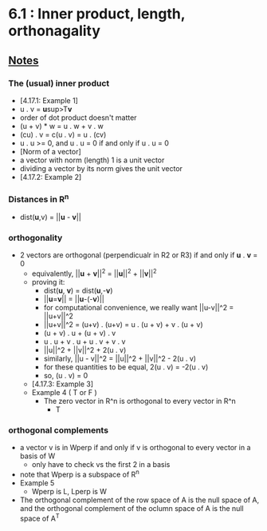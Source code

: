 # 6.1 : Inner product, length, orthonagality
## [Notes](https://drive.google.com/open?id=1aWbMuEYz7dkshjQkReQRBUnnJwGZ-MnU)
### The (usual) inner product
  * [4.17.1: Example 1]
  * u . v = <b>u</b>sup>T</sup><b>v</b>
  * order of dot product doesn't matter
  * (u + v) * w = u . w + v . w
  * (cu) . v = c(u . v) = u . (cv)
  * u . u >= 0, and u . u = 0 if and only if u . u = 0
  * [Norm of a vector]
  * a vector with norm (length) 1 is a unit vector
  * dividing a vector by its norm gives the unit vector
  * [4.17.2: Example 2]
### Distances in R<sup>n</sup>
  * dist(<b>u</b>,v) = ||<b>u</b> - <b>v</b>||
### orthogonality
  * 2 vectors are orthogonal (perpendicualr in R2 or R3) if and only if __u__ . __v__ = 0
    * equivalently, ||__u__ + __v__||<sup>2</sup> = ||__u__||<sup>2</sup> + ||__v__||<sup>2</sup>
    * proving it:
      * dist(__u__, __v__) = dist(__u__,-__v__)
      * ||__u__=__v__|| = ||__u__-(-__v__)||
      * for computational convenience, we really want ||u-v||^2 = ||u+v||^2
      * ||u+v||^2 = (u+v) . (u+v) = u . (u + v) + v . (u + v)
      * (u + v) . u + (u + v) . v
      * u . u + v . u + u . v + v . v
      * ||u||^2 + ||v||^2 + 2(u . v)
      * similarly, ||u - v||^2 = ||u||^2 + ||v||^2 - 2(u . v)
      * for these quantities to be equal, 2(u . v) = -2(u . v)
      * so, (u . v) = 0
    * [4.17.3: Example 3]
    * Example 4 ( T or F )
      * The zero vector in R^n is orthogonal to every vector in R^n
        * T
### orthogonal complements
  * a vector v is in Wperp if and only if v is orthogonal to every vector in a basis of W
    * only have to check vs the first 2 in a basis
  * note that Wperp is a subspace of R<sup>n</sup>
  * Example 5
    * Wperp is L, Lperp is W
  * The orthogonal complement of the row space of A is the null space of A, and the orthogonal complement of the oclumn space of A is the null space of A<sup>T</sup>
    
